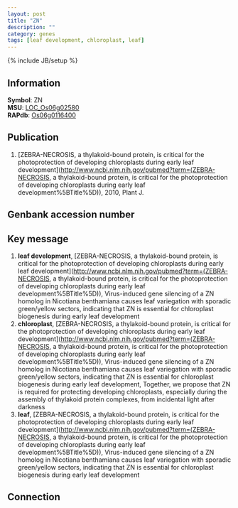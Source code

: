 ```yaml
---
layout: post
title: "ZN"
description: ""
category: genes
tags: [leaf development, chloroplast, leaf]
---
```

{% include JB/setup %}

## Information
__Symbol__: ZN  
__MSU__: [LOC_Os06g02580](http://rice.plantbiology.msu.edu/cgi-bin/ORF_infopage.cgi?orf=LOC_Os06g02580)  
__RAPdb__: [Os06g0116400](http://rapdb.dna.affrc.go.jp/viewer/gbrowse_details/irgsp1?name=Os06g0116400)  

## Publication
1. [ZEBRA-NECROSIS, a thylakoid-bound protein, is critical for the photoprotection of developing chloroplasts during early leaf development](http://www.ncbi.nlm.nih.gov/pubmed?term=(ZEBRA-NECROSIS, a thylakoid-bound protein, is critical for the photoprotection of developing chloroplasts during early leaf development%5BTitle%5D)), 2010, Plant J.

## Genbank accession number

## Key message
1. __leaf development__, [ZEBRA-NECROSIS, a thylakoid-bound protein, is critical for the photoprotection of developing chloroplasts during early leaf development](http://www.ncbi.nlm.nih.gov/pubmed?term=(ZEBRA-NECROSIS, a thylakoid-bound protein, is critical for the photoprotection of developing chloroplasts during early leaf development%5BTitle%5D)),  Virus-induced gene silencing of a ZN homolog in Nicotiana benthamiana causes leaf variegation with sporadic green/yellow sectors, indicating that ZN is essential for chloroplast biogenesis during early leaf development
2. __chloroplast__, [ZEBRA-NECROSIS, a thylakoid-bound protein, is critical for the photoprotection of developing chloroplasts during early leaf development](http://www.ncbi.nlm.nih.gov/pubmed?term=(ZEBRA-NECROSIS, a thylakoid-bound protein, is critical for the photoprotection of developing chloroplasts during early leaf development%5BTitle%5D)),  Virus-induced gene silencing of a ZN homolog in Nicotiana benthamiana causes leaf variegation with sporadic green/yellow sectors, indicating that ZN is essential for chloroplast biogenesis during early leaf development, Together, we propose that ZN is required for protecting developing chloroplasts, especially during the assembly of thylakoid protein complexes, from incidental light after darkness
3. __leaf__, [ZEBRA-NECROSIS, a thylakoid-bound protein, is critical for the photoprotection of developing chloroplasts during early leaf development](http://www.ncbi.nlm.nih.gov/pubmed?term=(ZEBRA-NECROSIS, a thylakoid-bound protein, is critical for the photoprotection of developing chloroplasts during early leaf development%5BTitle%5D)),  Virus-induced gene silencing of a ZN homolog in Nicotiana benthamiana causes leaf variegation with sporadic green/yellow sectors, indicating that ZN is essential for chloroplast biogenesis during early leaf development

## Connection



